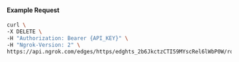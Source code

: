 <!-- Code generated for API Clients. DO NOT EDIT. -->

#### Example Request

```bash
curl \
-X DELETE \
-H "Authorization: Bearer {API_KEY}" \
-H "Ngrok-Version: 2" \
https://api.ngrok.com/edges/https/edghts_2b6JkctzCTI59MYscRel6lWbP0W/routes/edghtsrt_2b6JkbYNxbWNiftXKuGhAB1Q6eF/websocket_tcp_converter
```
